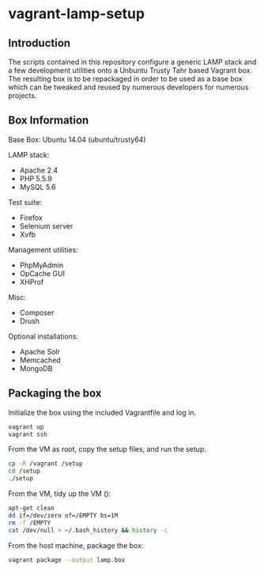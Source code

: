 # vagrant-lamp-setup

## Introduction

The scripts contained in this repository configure a generic LAMP stack and a few development utilities onto a Unbuntu Trusty Tahr based Vagrant box. The resulting box is to be repackaged in order to be used as a base box which can be tweaked and reused by numerous developers for numerous projects.

## Box Information

Base Box: Ubuntu 14.04 (ubuntu/trusty64)

LAMP stack:
* Apache 2.4
* PHP 5.5.9
* MySQL 5.6

Test suite:
* Firefox
* Selenium server
* Xvfb

Management utilities:
* PhpMyAdmin
* OpCache GUI
* XHProf

Misc:
* Composer
* Drush

Optional installations:
* Apache Solr
* Memcached
* MongoDB

## Packaging the box

Initialize the box using the included Vagrantfile and log in.

```bash
vagrant up
vagrant ssh
```

From the VM as root, copy the setup files, and run the setup.

```bash
cp -R /vagrant /setup
cd /setup
./setup
```

From the VM, tidy up the VM ():

```bash
apt-get clean
dd if=/dev/zero of=/EMPTY bs=1M
rm -f /EMPTY
cat /dev/null > ~/.bash_history && history -c
```

From the host machine, package the box:

```bash
vagrant package --output lamp.box
```
